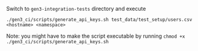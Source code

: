 Switch to `gen3-integration-tests` directory and execute
```
./gen3_ci/scripts/generate_api_keys.sh test_data/test_setup/users.csv <hostname> <namespace>
```
Note: you might have to make the script executable by running `chmod +x ./gen3_ci/scripts/generate_api_keys.sh`
